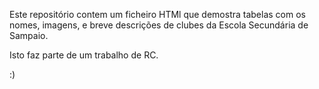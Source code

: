 Este repositório contem um ficheiro HTMl que demostra tabelas com os nomes, imagens, e breve descrições de clubes da Escola Secundária de Sampaio.

Isto faz parte de um trabalho de RC.

:)
